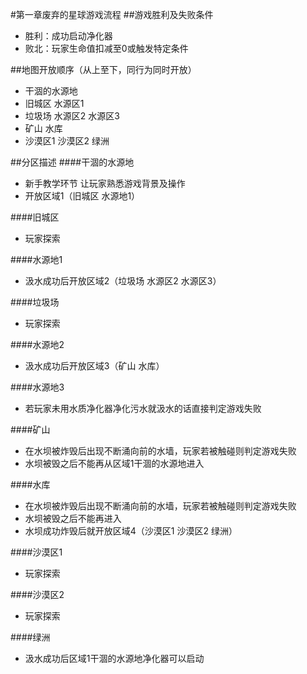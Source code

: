 #第一章废弃的星球游戏流程
##游戏胜利及失败条件
* 胜利：成功启动净化器
* 败北：玩家生命值扣减至0或触发特定条件

##地图开放顺序（从上至下，同行为同时开放）
* 干涸的水源地
* 旧城区  水源区1
* 垃圾场  水源区2  水源区3
* 矿山  水库
* 沙漠区1  沙漠区2  绿洲

##分区描述
####干涸的水源地
* 新手教学环节 让玩家熟悉游戏背景及操作
* 开放区域1（旧城区  水源地1）

####旧城区
* 玩家探索

####水源地1
* 汲水成功后开放区域2（垃圾场  水源区2  水源区3）

####垃圾场
* 玩家探索

####水源地2
* 汲水成功后开放区域3（矿山  水库）

####水源地3
* 若玩家未用水质净化器净化污水就汲水的话直接判定游戏失败

####矿山
* 在水坝被炸毁后出现不断涌向前的水墙，玩家若被触碰则判定游戏失败
* 水坝被毁之后不能再从区域1干涸的水源地进入

####水库
* 在水坝被炸毁后出现不断涌向前的水墙，玩家若被触碰则判定游戏失败
* 水坝被毁之后不能再进入
* 水坝成功炸毁后就开放区域4（沙漠区1  沙漠区2  绿洲）

####沙漠区1
* 玩家探索

####沙漠区2
* 玩家探索

####绿洲
* 汲水成功后区域1干涸的水源地净化器可以启动
